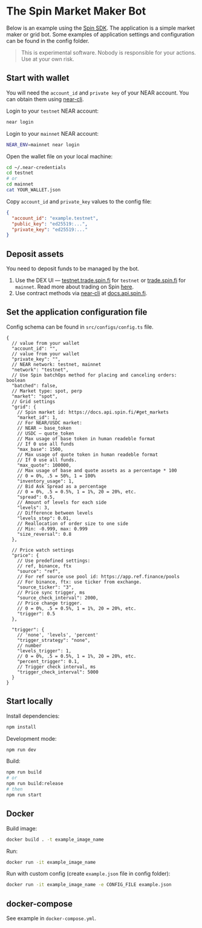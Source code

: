 # The Spin Market Maker Bot

Below is an example using the [Spin SDK](https://github.com/spin-fi/near-dex-core-js). The application is a simple market maker or grid bot. Some examples of application settings and configuration can be found in the config folder.

> This is experimental software. Nobody is responsible for your actions. Use at your own risk.

## Start with wallet

You will need the `account_id` and `private key` of your NEAR account. You can obtain them using [near-cli](https://docs.near.org/docs/tools/near-cli).

Login to your `testnet` NEAR account:

```bash
near login
```

Login to your `mainnet` NEAR account:

```bash
NEAR_ENV=mainnet near login
```

Open the wallet file on your local machine:

```bash
cd ~/.near-credentials
cd testnet
# or
cd mainnet
cat YOUR_WALLET.json
```

Copy `account_id` and `private_key` values to the config file:

```json
{
  "account_id": "example.testnet",
  "public_key": "ed25519:...",
  "private_key": "ed25519:..."
}
```

## Deposit assets

You need to deposit funds to be managed by the bot.

1. Use the DEX UI — [testnet.trade.spin.fi](https://testnet.trade.spin.fi/) for `testnet` or [trade.spin.fi](https://trade.spin.fi/) for `mainnet`. Read more about trading on Spin [here](https://docs.spin.fi/tools/spot-trading-mainnet).
2. Use contract methods via [near-cli](https://docs.near.org/docs/tools/near-cli) at [docs.api.spin.fi](https://docs.api.spin.fi/#get_deposits).

## Set the application configuration file

Config schema can be found in `src/configs/config.ts` file.

```jsonc
{
  // value from your wallet
  "account_id": "",
  // value from your wallet
  "private_key": "",
  // NEAR network: testnet, mainnet
  "network": "testnet",
  // Use Spin batchOps method for placing and canceling orders: boolean
  "batched": false,
  // Market type: spot, perp
  "market": "spot",
  // Grid settings
  "grid": {
    // Spin market id: https://docs.api.spin.fi/#get_markets
    "market_id": 1,
    // For NEAR/USDC market:
    // NEAR — base_token
    // USDC — quote_token
    // Max usage of base token in human readeble format
    // If 0 use all funds
    "max_base": 1500,
    // Max usage of quote token in human readeble format
    // If 0 use all funds.
    "max_quote": 100000,
    // Max usage of base and quote assets as a percentage * 100
    // 0 = 0%, .5 = 50%, 1 = 100%
    "inventory_usage": 1,
    // Bid Ask Spread as a percentage
    // 0 = 0%, .5 = 0.5%, 1 = 1%, 20 = 20%, etc.
    "spread": 0.5,
    // Amount of levels for each side
    "levels": 3,
    // Difference between levels
    "levels_step": 0.01,
    // Reallocation of order size to one side
    // Min: -0.999, max: 0.999
    "size_reversal": 0.8
  },

  // Price watch settings
  "price": {
    // Use predefined settings:
    // ref, binance, ftx
    "source": "ref",
    // For ref source use pool id: https://app.ref.finance/pools
    // For binance, ftx: use ticker from exchange.
    "source_ticker": "3",
    // Price sync trigger, ms
    "source_check_interval": 2000,
    // Price change trigger.
    // 0 = 0%, .5 = 0.5%, 1 = 1%, 20 = 20%, etc.
    "trigger": 0.5
  },

  "trigger": {
    // 'none', 'levels', 'percent'
    "trigger_strategy": "none",
    // number
    "levels_trigger": 1,
    // 0 = 0%, .5 = 0.5%, 1 = 1%, 20 = 20%, etc.
    "percent_trigger": 0.1,
    // Trigger check interval, ms
    "trigger_check_interval": 5000
  }
}
```

## Start locally

Install dependencies:

```bash
npm install
```

Development mode:

```bash
npm run dev
```

Build:

```bash
npm run build
# or
npm run build:release
# then
npm run start
```

## Docker

Build image:

```bash
docker build . -t example_image_name
```

Run:

```bash
docker run -it example_image_name
```

Run with custom config (create `example.json` file in config folder):

```bash
docker run -it example_image_name -e CONFIG_FILE example.json
```

## docker-compose

See example in `docker-compose.yml`.
